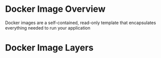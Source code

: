 # Docker Image Overview

Docker images are a self-contained, read-only template that encapsulates everything needed to run your application

# Docker Image Layers
